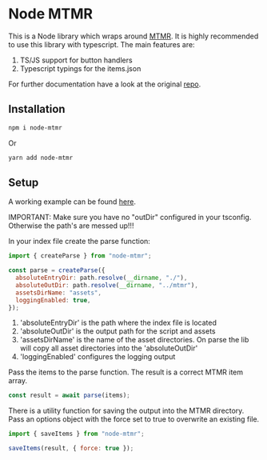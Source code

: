 # Node MTMR

This is a Node library which wraps around [MTMR](https://github.com/Toxblh/MTMR). It is highly recommended to use this library with typescript. The main features are:

1. TS/JS support for button handlers
2. Typescript typings for the items.json

For further documentation have a look at the original [repo](https://github.com/Toxblh/MTMR).

## Installation

```bash
npm i node-mtmr
```

Or

```bash
yarn add node-mtmr
```

## Setup

A working example can be found [here](./example).

IMPORTANT: Make sure you have no "outDir" configured in your tsconfig. Otherwise the path's are messed up!!!

In your index file create the parse function:

```js
import { createParse } from "node-mtmr";

const parse = createParse({
  absoluteEntryDir: path.resolve(__dirname, "./"),
  absoluteOutDir: path.resolve(__dirname, "../mtmr"),
  assetsDirName: "assets",
  loggingEnabled: true,
});
```

1. 'absoluteEntryDir' is the path where the index file is located
2. 'absoluteOutDir' is the output path for the script and assets
3. 'assetsDirName' is the name of the asset directories. On parse the lib will copy all asset directories into the 'absoluteOutDir'
4. 'loggingEnabled' configures the logging output

Pass the items to the parse function. The result is a correct MTMR item array.

```js
const result = await parse(items);
```

There is a utility function for saving the output into the MTMR directory. Pass an options object with the force set to true to overwrite an existing file.

```js
import { saveItems } from "node-mtmr";

saveItems(result, { force: true });
```
